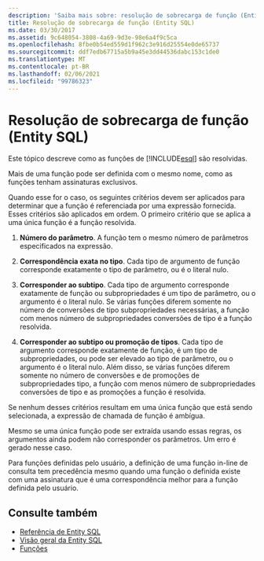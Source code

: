 ```yaml
---
description: 'Saiba mais sobre: resolução de sobrecarga de função (Entity SQL)'
title: Resolução de sobrecarga de função (Entity SQL)
ms.date: 03/30/2017
ms.assetid: 9c648054-3808-4a69-9d3e-98e6a4f9c5ca
ms.openlocfilehash: 8fbe0b54ed559d1f962c3e916d25554e0de65737
ms.sourcegitcommit: ddf7edb67715a5b9a45e3dd44536dabc153c1de0
ms.translationtype: MT
ms.contentlocale: pt-BR
ms.lasthandoff: 02/06/2021
ms.locfileid: "99786323"
---
```

# <a name="function-overload-resolution-entity-sql"></a>Resolução de sobrecarga de função (Entity SQL)

Este tópico descreve como as funções de [!INCLUDE[esql](../../../../../../includes/esql-md.md)] são resolvidas.  
  
 Mais de uma função pode ser definida com o mesmo nome, como as funções tenham assinaturas exclusivos.  
  
 Quando esse for o caso, os seguintes critérios devem ser aplicados para determinar que a função é referenciada por uma expressão fornecida. Esses critérios são aplicados em ordem. O primeiro critério que se aplica a uma única função é a função resolvida.  
  
1. **Número do parâmetro**. A função tem o mesmo número de parâmetros especificados na expressão.  
  
2. **Correspondência exata no tipo**. Cada tipo de argumento de função corresponde exatamente o tipo de parâmetro, ou é o literal nulo.  
  
3. **Corresponder ao subtipo**. Cada tipo de argumento corresponde exatamente de função ou subpropriedades é um tipo de parâmetro, ou o argumento é o literal nulo. Se várias funções diferem somente no número de conversões de tipo subpropriedades necessárias, a função com menos número de subpropriedades conversões de tipo é a função resolvida.  
  
4. **Corresponder ao subtipo ou promoção de tipos**. Cada tipo de argumento corresponde exatamente de função, é um tipo de subpropriedades, ou pode ser elevado ao tipo de parâmetro, ou o argumento é o literal nulo. Além disso, se várias funções diferem somente no número de conversões e de promoções de subpropriedades tipo, a função com menos número de subpropriedades conversões de tipo e as promoções a função é resolvida.  
  
 Se nenhum desses critérios resultam em uma única função que está sendo selecionada, a expressão de chamada de função é ambígua.  
  
 Mesmo se uma única função pode ser extraída usando essas regras, os argumentos ainda podem não corresponder os parâmetros. Um erro é gerado nesse caso.  
  
 Para funções definidas pelo usuário, a definição de uma função in-line de consulta tem precedência mesmo quando uma função o definida existe com uma assinatura que é uma correspondência melhor para a função definida pelo usuário.  
  
## <a name="see-also"></a>Consulte também

- [Referência de Entity SQL](entity-sql-reference.md)
- [Visão geral da Entity SQL](entity-sql-overview.md)
- [Funções](functions-entity-sql.md)
